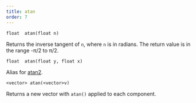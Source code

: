 ```yaml
---
title: atan
order: 7
---
```

`float  atan(float n)`

Returns the inverse tangent of `n`, where `n` is in radians. The return value is in the range -π/2 to π/2.

`float  atan(float y, float x)`

Alias for [atan2](atan2.html "Returns the inverse tangent of y/x.").

`<vector> atan(<vector>v)`

Returns a new vector with `atan()` applied to each component.
